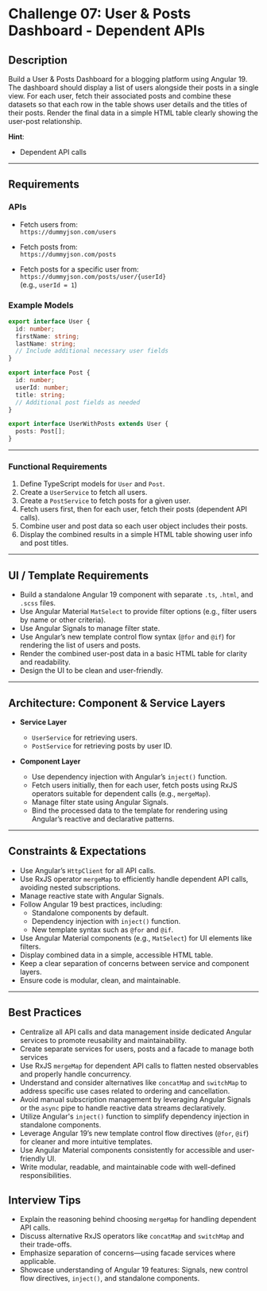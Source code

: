 # Challenge 07: User & Posts Dashboard - Dependent APIs

## Description

Build a User & Posts Dashboard for a blogging platform using Angular 19. The dashboard should display a list of users alongside their posts in a single view. For each user, fetch their associated posts and combine these datasets so that each row in the table shows user details and the titles of their posts. Render the final data in a simple HTML table clearly showing the user-post relationship.


**Hint**:
- Dependent API calls

---

## Requirements

### APIs

- Fetch users from:  
  `https://dummyjson.com/users`

- Fetch posts from:  
  `https://dummyjson.com/posts`

- Fetch posts for a specific user from:  
  `https://dummyjson.com/posts/user/{userId}`  
  (e.g., `userId = 1`)


### Example Models

```ts
export interface User {
  id: number;
  firstName: string;
  lastName: string;
  // Include additional necessary user fields
}

export interface Post {
  id: number;
  userId: number;
  title: string;
  // Additional post fields as needed
}

export interface UserWithPosts extends User {
  posts: Post[];
}
```

---


### Functional Requirements

1. Define TypeScript models for `User` and `Post`.
2. Create a `UserService` to fetch all users.
3. Create a `PostService` to fetch posts for a given user.
4. Fetch users first, then for each user, fetch their posts (dependent API calls).
5. Combine user and post data so each user object includes their posts.
6. Display the combined results in a simple HTML table showing user info and post titles.

---

## UI / Template Requirements

- Build a standalone Angular 19 component with separate `.ts`, `.html`, and `.scss` files.
- Use Angular Material `MatSelect` to provide filter options (e.g., filter users by name or other criteria).
- Use Angular Signals to manage filter state.
- Use Angular’s new template control flow syntax (`@for` and `@if`) for rendering the list of users and posts.
- Render the combined user-post data in a basic HTML table for clarity and readability.
- Design the UI to be clean and user-friendly.

---

## Architecture: Component & Service Layers

- **Service Layer**  
  - `UserService` for retrieving users.  
  - `PostService` for retrieving posts by user ID.

- **Component Layer**  
  - Use dependency injection with Angular’s `inject()` function.  
  - Fetch users initially, then for each user, fetch posts using RxJS operators suitable for dependent calls (e.g., `mergeMap`).  
  - Manage filter state using Angular Signals.  
  - Bind the processed data to the template for rendering using Angular’s reactive and declarative patterns.

---

## Constraints & Expectations

- Use Angular’s `HttpClient` for all API calls.
- Use RxJS operator `mergeMap` to efficiently handle dependent API calls, avoiding nested subscriptions.
- Manage reactive state with Angular Signals.
- Follow Angular 19 best practices, including:
  - Standalone components by default.
  - Dependency injection with `inject()` function.
  - New template syntax such as `@for` and `@if`.
- Use Angular Material components (e.g., `MatSelect`) for UI elements like filters.
- Display combined data in a simple, accessible HTML table.
- Keep a clear separation of concerns between service and component layers.
- Ensure code is modular, clean, and maintainable.

---

## Best Practices

- Centralize all API calls and data management inside dedicated Angular services to promote reusability and maintainability.
- Create separate services for users, posts and a facade to manage both services
- Use RxJS `mergeMap` for dependent API calls to flatten nested observables and properly handle concurrency.
- Understand and consider alternatives like `concatMap` and `switchMap` to address specific use cases related to ordering and cancellation.
- Avoid manual subscription management by leveraging Angular Signals or the `async` pipe to handle reactive data streams declaratively.
- Utilize Angular's `inject()` function to simplify dependency injection in standalone components.
- Leverage Angular 19’s new template control flow directives (`@for`, `@if`) for cleaner and more intuitive templates.
- Use Angular Material components consistently for accessible and user-friendly UI.
- Write modular, readable, and maintainable code with well-defined responsibilities.


## Interview Tips

- Explain the reasoning behind choosing `mergeMap` for handling dependent API calls.
- Discuss alternative RxJS operators like `concatMap` and `switchMap` and their trade-offs.
- Emphasize separation of concerns—using facade services where applicable.
- Showcase understanding of Angular 19 features: Signals, new control flow directives, `inject()`, and standalone components.
